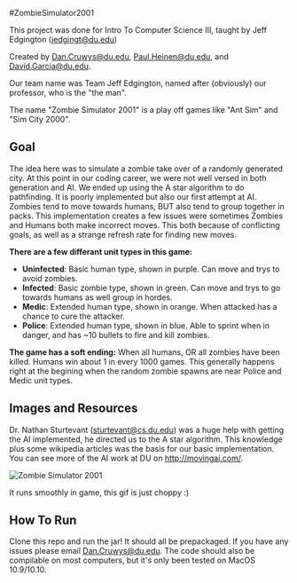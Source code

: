 #ZombieSimulator2001

This project was done for Intro To Computer Science III, taught by Jeff Edgington (jedgingt@du.edu)

Created by Dan.Cruwys@du.edu, Paul.Heinen@du.edu, and David.Garcia@du.edu. 

Our team name was Team Jeff Edgington, named after (obviously) our professor, who is the "the man".

The name "Zombie Simulator 2001" is a play off games like "Ant Sim" and "Sim City 2000".

Goal
---------------
The idea here was to simulate a zombie take over of a randomly generated city. At this point in our coding career, we were not well versed in both generation and AI. We ended up using the A star algorithm to do pathfinding. It is poorly implemented but also our first attempt at AI. Zombies tend to move towards humans, BUT also tend to group together in packs. This implementation creates a few issues were sometimes Zombies and Humans both make incorrect moves. This both because of conflicting goals, as well as a strange refresh rate for finding new moves. 

**There are a few differant unit types in this game:**

* **Uninfected**: Basic human type, shown in purple. Can move and trys to avoid zombies.
* **Infected**: Basic zombie type, shown in green. Can move and trys to go towards humans as well group in hordes.
* **Medic**: Extended human type, shown in orange. When attacked has a chance to cure the attacker.
* **Police**: Extended human type, shown in blue. Able to sprint when in danger, and has ~10 bullets to fire and kill zombies.

**The game has a soft ending:** When all humans, OR all zombies have been killed. Humans win about 1 in every 1000 games. This generally happens right at the begining when the random zombie spawns are near Police and Medic unit types.

Images and Resources
---------------------
Dr. Nathan Sturtevant (sturtevant@cs.du.edu) was a huge help with getting the AI implemented, he directed us to the A star algorithm.  This knowledge plus some wikipedia articles was the basis for our basic implementation. You can see more of the AI work at DU on http://movingai.com/.

![Zombie Simulator 2001](http://i.imgur.com/SCvcmYg.gif)

It runs smoothly in game, this gif is just choppy :)

How To Run
----------------------
Clone this repo and run the jar! It should all be prepackaged. If you have any issues please email Dan.Cruwys@du.edu.
The code should also be compilable on most computers, but it's only been tested on MacOS 10.9/10.10. 





